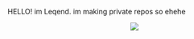 HELLO! im Leqend. im making private repos so ehehe

<p align="center">
  <img src="https://discord.c99.nl/widget/theme-2/852584345998065704.png">
</p>
